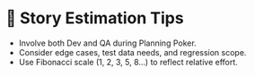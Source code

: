 # 📏 Story Estimation Tips

- Involve both Dev and QA during Planning Poker.
- Consider edge cases, test data needs, and regression scope.
- Use Fibonacci scale (1, 2, 3, 5, 8…) to reflect relative effort.
